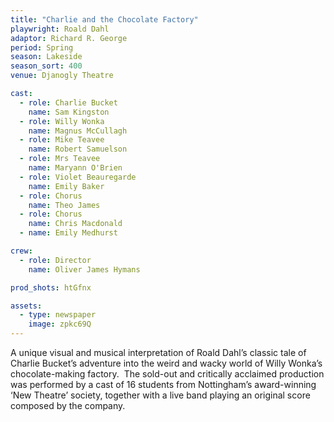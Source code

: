 ```yaml
---
title: "Charlie and the Chocolate Factory"
playwright: Roald Dahl
adaptor: Richard R. George
period: Spring
season: Lakeside
season_sort: 400
venue: Djanogly Theatre

cast:
  - role: Charlie Bucket
    name: Sam Kingston
  - role: Willy Wonka
    name: Magnus McCullagh
  - role: Mike Teavee
    name: Robert Samuelson
  - role: Mrs Teavee
    name: Maryann O'Brien
  - role: Violet Beauregarde
    name: Emily Baker
  - role: Chorus
    name: Theo James
  - role: Chorus
    name: Chris Macdonald
  - name: Emily Medhurst

crew:
  - role: Director
    name: Oliver James Hymans

prod_shots: htGfnx

assets:
  - type: newspaper
    image: zpkc69Q
---
```


A unique visual and musical interpretation of Roald Dahl’s classic tale of Charlie Bucket’s adventure into the weird and wacky world of Willy Wonka’s chocolate-making factory.
﻿
The sold-out and critically acclaimed production was performed by a cast of 16 students from Nottingham’s award-winning ‘New Theatre’ society, together with a live band playing an original score composed by the company.

